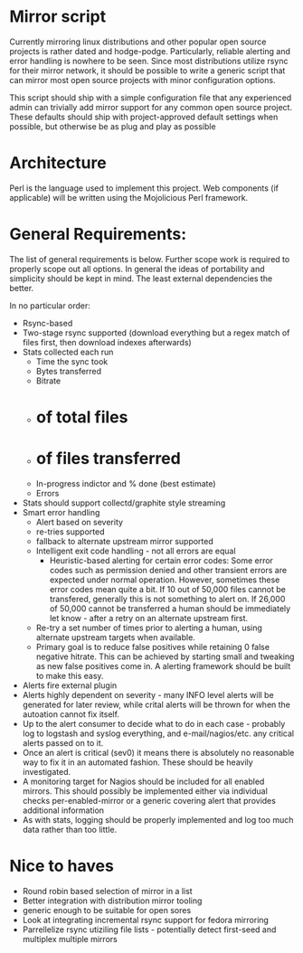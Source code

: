 Mirror script
=============
Currently mirroring linux distributions and other popular open source projects is rather
dated and hodge-podge.  Particularly, reliable alerting and error handling is nowhere to
be seen.  Since most distributions utilize rsync for their mirror network, it should be
possible to write a generic script that can mirror most open source projects with minor
configuration options.

This script should ship with a simple configuration file that any experienced admin can 
trivially add mirror support for any common open source project.  These defaults should
ship with project-approved default settings when possible, but otherwise be as plug and
play as possible

Architecture
===========
Perl is the language used to implement this project.  Web components (if applicable) will
be written using the Mojolicious Perl framework.


General Requirements:
=====================
The list of general requirements is below.  Further scope work is required to properly
scope out all options.  In general the ideas of portability and simplicity should be kept
in mind.  The least external dependencies the better.

In no particular order:
* Rsync-based
* Two-stage rsync supported (download everything but a regex match of files first, then download indexes afterwards)
* Stats collected each run
  * Time the sync took
  * Bytes transferred
  * Bitrate
  * # of total files
  * # of files transferred
  * In-progress indictor and % done (best estimate)
  * Errors
* Stats should support collectd/graphite style streaming
* Smart error handling
  * Alert based on severity
  * re-tries supported
  * fallback to alternate upstream mirror supported
  * Intelligent exit code handling - not all errors are equal
    * Heuristic-based alerting for certain error codes:  Some error codes such as
      permission denied and other transient errors are expected under normal operation.
      However, sometimes these error codes mean quite a bit.  If 10 out of 50,000 files 
      cannot be transfered, generally this is not something to alert on.  If 26,000 of 
      50,000 cannot be transferred a human should be immediately let know - after a retry
      on an alternate upstream first.
  * Re-try a set number of times prior to alerting a human, using alternate upstream 
    targets when available.
  * Primary goal is to reduce false positives while retaining 0 false negative hitrate. 
    This can be achieved by starting small and tweaking as new false positives come in. A
    alerting framework should be built to make this easy.
* Alerts fire external plugin
* Alerts highly dependent on severity - many INFO level alerts will be generated for later
  review, while crital alerts will be thrown for when the autoation cannot fix itself.
* Up to the alert consumer to decide what to do in each case - probably log to logstash
  and syslog everything, and e-mail/nagios/etc. any critical alerts passed on to it.
* Once an alert is critical (sev0) it means there is absolutely no reasonable way to fix
  it in an automated fashion.  These should be heavily investigated.
* A monitoring target for Nagios should be included for all enabled mirrors.  This should
  possibly be implemented either via individual checks per-enabled-mirror or a generic
  covering alert that provides additional information
* As with stats, logging should be properly implemented and log too much data rather than
  too little.

Nice to haves
=============
* Round robin based selection of mirror in a list
* Better integration with distribution mirror tooling
* generic enough to be suitable for open sores
* Look at integrating incremental rsync support for fedora mirroring
* Parrellelize rsync utiziling file lists - potentially detect first-seed and multiplex
  multiple mirrors
